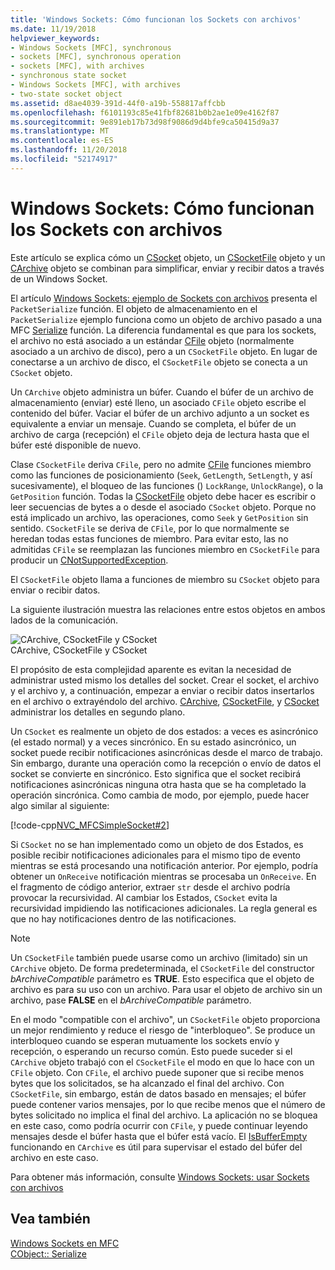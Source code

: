 ```yaml
---
title: 'Windows Sockets: Cómo funcionan los Sockets con archivos'
ms.date: 11/19/2018
helpviewer_keywords:
- Windows Sockets [MFC], synchronous
- sockets [MFC], synchronous operation
- sockets [MFC], with archives
- synchronous state socket
- Windows Sockets [MFC], with archives
- two-state socket object
ms.assetid: d8ae4039-391d-44f0-a19b-558817affcbb
ms.openlocfilehash: f6101193c85e41fbf82681b0b2ae1e09e4162f87
ms.sourcegitcommit: 9e891eb17b73d98f9086d9d4bfe9ca50415d9a37
ms.translationtype: MT
ms.contentlocale: es-ES
ms.lasthandoff: 11/20/2018
ms.locfileid: "52174917"
---
```

# <a name="windows-sockets-how-sockets-with-archives-work"></a>Windows Sockets: Cómo funcionan los Sockets con archivos

Este artículo se explica cómo un [CSocket](../mfc/reference/csocket-class.md) objeto, un [CSocketFile](../mfc/reference/csocketfile-class.md) objeto y un [CArchive](../mfc/reference/carchive-class.md) objeto se combinan para simplificar, enviar y recibir datos a través de un Windows Socket.

El artículo [Windows Sockets: ejemplo de Sockets con archivos](../mfc/windows-sockets-example-of-sockets-using-archives.md) presenta el `PacketSerialize` función. El objeto de almacenamiento en el `PacketSerialize` ejemplo funciona como un objeto de archivo pasado a una MFC [Serialize](../mfc/reference/cobject-class.md#serialize) función. La diferencia fundamental es que para los sockets, el archivo no está asociado a un estándar [CFile](../mfc/reference/cfile-class.md) objeto (normalmente asociado a un archivo de disco), pero a un `CSocketFile` objeto. En lugar de conectarse a un archivo de disco, el `CSocketFile` objeto se conecta a un `CSocket` objeto.

Un `CArchive` objeto administra un búfer. Cuando el búfer de un archivo de almacenamiento (enviar) esté lleno, un asociado `CFile` objeto escribe el contenido del búfer. Vaciar el búfer de un archivo adjunto a un socket es equivalente a enviar un mensaje. Cuando se completa, el búfer de un archivo de carga (recepción) el `CFile` objeto deja de lectura hasta que el búfer esté disponible de nuevo.

Clase `CSocketFile` deriva `CFile`, pero no admite [CFile](../mfc/reference/cfile-class.md) funciones miembro como las funciones de posicionamiento (`Seek`, `GetLength`, `SetLength`, y así sucesivamente), el bloqueo de las funciones () `LockRange`, `UnlockRange`), o la `GetPosition` función. Todas la [CSocketFile](../mfc/reference/csocketfile-class.md) objeto debe hacer es escribir o leer secuencias de bytes a o desde el asociado `CSocket` objeto. Porque no está implicado un archivo, las operaciones, como `Seek` y `GetPosition` sin sentido. `CSocketFile` se deriva de `CFile`, por lo que normalmente se heredan todas estas funciones de miembro. Para evitar esto, las no admitidas `CFile` se reemplazan las funciones miembro en `CSocketFile` para producir un [CNotSupportedException](../mfc/reference/cnotsupportedexception-class.md).

El `CSocketFile` objeto llama a funciones de miembro su `CSocket` objeto para enviar o recibir datos.

La siguiente ilustración muestra las relaciones entre estos objetos en ambos lados de la comunicación.

![CArchive, CSocketFile y CSocket](../mfc/media/vc38ia1.gif "CArchive, CSocketFile y CSocket") <br/>
CArchive, CSocketFile y CSocket

El propósito de esta complejidad aparente es evitan la necesidad de administrar usted mismo los detalles del socket. Crear el socket, el archivo y el archivo y, a continuación, empezar a enviar o recibir datos insertarlos en el archivo o extrayéndolo del archivo. [CArchive](../mfc/reference/carchive-class.md), [CSocketFile](../mfc/reference/csocketfile-class.md), y [CSocket](../mfc/reference/csocket-class.md) administrar los detalles en segundo plano.

Un `CSocket` es realmente un objeto de dos estados: a veces es asincrónico (el estado normal) y a veces sincrónico. En su estado asincrónico, un socket puede recibir notificaciones asincrónicas desde el marco de trabajo. Sin embargo, durante una operación como la recepción o envío de datos el socket se convierte en sincrónico. Esto significa que el socket recibirá notificaciones asincrónicas ninguna otra hasta que se ha completado la operación sincrónica. Como cambia de modo, por ejemplo, puede hacer algo similar al siguiente:

[!code-cpp[NVC_MFCSimpleSocket#2](../mfc/codesnippet/cpp/windows-sockets-how-sockets-with-archives-work_1.cpp)]

Si `CSocket` no se han implementado como un objeto de dos Estados, es posible recibir notificaciones adicionales para el mismo tipo de evento mientras se está procesando una notificación anterior. Por ejemplo, podría obtener un `OnReceive` notificación mientras se procesaba un `OnReceive`. En el fragmento de código anterior, extraer `str` desde el archivo podría provocar la recursividad. Al cambiar los Estados, `CSocket` evita la recursividad impidiendo las notificaciones adicionales. La regla general es que no hay notificaciones dentro de las notificaciones.

> [!NOTE]
> Un `CSocketFile` también puede usarse como un archivo (limitado) sin un `CArchive` objeto. De forma predeterminada, el `CSocketFile` del constructor *bArchiveCompatible* parámetro es **TRUE**. Esto especifica que el objeto de archivo es para su uso con un archivo. Para usar el objeto de archivo sin un archivo, pase **FALSE** en el *bArchiveCompatible* parámetro.

En el modo "compatible con el archivo", un `CSocketFile` objeto proporciona un mejor rendimiento y reduce el riesgo de "interbloqueo". Se produce un interbloqueo cuando se esperan mutuamente los sockets envío y recepción, o esperando un recurso común. Esto puede suceder si el `CArchive` objeto trabajó con el `CSocketFile` el modo en que lo hace con un `CFile` objeto. Con `CFile`, el archivo puede suponer que si recibe menos bytes que los solicitados, se ha alcanzado el final del archivo. Con `CSocketFile`, sin embargo, están de datos basado en mensajes; el búfer puede contener varios mensajes, por lo que recibe menos que el número de bytes solicitado no implica el final del archivo. La aplicación no se bloquea en este caso, como podría ocurrir con `CFile`, y puede continuar leyendo mensajes desde el búfer hasta que el búfer está vacío. El [IsBufferEmpty](../mfc/reference/carchive-class.md#isbufferempty) funcionando en `CArchive` es útil para supervisar el estado del búfer del archivo en este caso.

Para obtener más información, consulte [Windows Sockets: usar Sockets con archivos](../mfc/windows-sockets-using-sockets-with-archives.md)

## <a name="see-also"></a>Vea también

[Windows Sockets en MFC](../mfc/windows-sockets-in-mfc.md)<br/>
[CObject:: Serialize](../mfc/reference/cobject-class.md#serialize)
